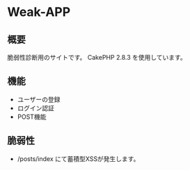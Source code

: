 # Weak-APP

## 概要

脆弱性診断用のサイトです。
CakePHP 2.8.3 を使用しています。

## 機能

- ユーザーの登録
- ログイン認証
- POST機能

## 脆弱性

- /posts/index にて蓄積型XSSが発生します。
